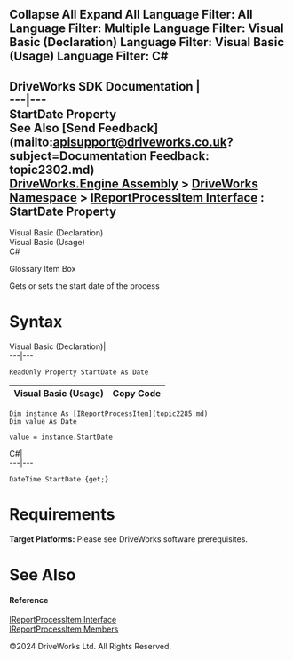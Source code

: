        

 Collapse All Expand All  Language Filter: All  Language Filter: Multiple  Language Filter: Visual Basic (Declaration) Language Filter: Visual Basic (Usage) Language Filter: C#  
---  
DriveWorks SDK Documentation  |   
---|---  
StartDate Property   
See Also [Send Feedback](mailto:apisupport@driveworks.co.uk?subject=Documentation Feedback: topic2302.md)  
[DriveWorks.Engine Assembly](topic2156.md) > [DriveWorks Namespace](topic2159.md) > [IReportProcessItem Interface](topic2285.md) : StartDate Property  
---  
  
Visual Basic (Declaration)    
Visual Basic (Usage)    
C# 

Glossary Item Box

Gets or sets the start date of the process 

# Syntax

Visual Basic (Declaration)|   
---|---  
      
    
    ReadOnly Property StartDate As Date  
  
Visual Basic (Usage)| Copy Code  
---|---  
      
    
    Dim instance As [IReportProcessItem](topic2285.md)
    Dim value As Date
     
    value = instance.StartDate  
  
C#|   
---|---  
      
    
    DateTime StartDate {get;}  
  
# Requirements

**Target Platforms:** Please see DriveWorks software prerequisites.

# See Also

#### Reference

[IReportProcessItem Interface](topic2285.md)   
[IReportProcessItem Members](topic2286.md)

©2024 DriveWorks Ltd. All Rights Reserved.
